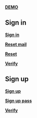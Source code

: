 <p><a href="https://olegboychuk099.github.io/HW1_DB2/src/index.html"> <b>DEMO</b></a>
<h2><b>Sign in</b></h2>
<p><a href="https://olegboychuk099.github.io/HW1_DB2/sign_in/sign_in.html"> <b>Sign in</b></a>
<p><a href="https://olegboychuk099.github.io/HW1_DB2/sign_in/reset_mail.html"> <b>Reset mail</b></a>
<p><a href="https://olegboychuk099.github.io/HW1_DB2/sign_in/reset.html"> <b>Reset</b></a>
<p><a href="https://olegboychuk099.github.io/HW1_DB2/sign_in/verify.html"> <b>Verify</b></a>
<h2><b>Sign up</b></h2>
<p><a href="https://olegboychuk099.github.io/HW1_DB2/sign_up/sign_up.html"> <b>Sign up</b></a>
<p><a href="https://olegboychuk099.github.io/HW1_DB2/sign_up/sign_up_pass.html"> <b>Sign up pass</b></a>
<p><a href="https://olegboychuk099.github.io/HW1_DB2/sign_up/verify_up.html"> <b>Verify</b></a>

